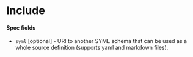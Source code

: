# Include
#### Spec fields

- `syml` [optional] - URI to another SYML schema that can be
  used as a whole source definition (supports yaml and
  markdown files).